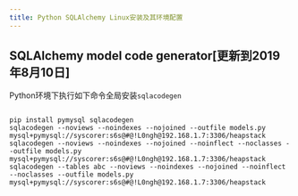 ```yaml
---
title: Python SQLAlchemy Linux安装及其环境配置
---
```




## SQLAlchemy model code generator[更新到2019年8月10日]

Python环境下执行如下命令全局安装`sqlacodegen`

```shell script

pip install pymysql sqlacodegen
sqlacodegen --noviews --noindexes --nojoined --outfile models.py  mysql+pymysql://syscorer:s6s@#@!L0ngh@192.168.1.7:3306/heapstack 
sqlacodegen --noviews --noindexes --nojoined --noinflect --noclasses --outfile models.py  mysql+pymysql://syscorer:s6s@#@!L0ngh@192.168.1.7:3306/heapstack 
sqlacodegen --tables abc --noviews --noindexes --nojoined --noinflect --noclasses --outfile models.py  mysql+pymysql://syscorer:s6s@#@!L0ngh@192.168.1.7:3306/heapstack 

```
